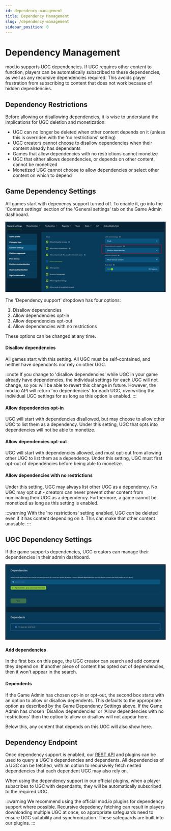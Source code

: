 ```yaml
---
id: dependency-management
title: Dependency Management
slug: /dependency-management
sidebar_position: 0
---
```


# Dependency Management

mod.io supports UGC dependencies. If UGC requires other content to function, players can be automatically subscribed to these dependencies, as well as any recursive dependencies required. This avoids player frustration from subscribing to content that does not work because of hidden dependencies. 

## Dependency Restrictions

Before allowing or disallowing dependencies, it is wise to understand the implications for UGC deletion and monetization:

* UGC can no longer be deleted when other content depends on it (unless this is overriden with the 'no restrictions' setting)
* UGC creators cannot choose to disallow dependencies when their content already has dependants 
* Games that allow dependencies with no restrictions cannot monetize 
* UGC that either allows dependencies, or depends on other content, cannot be monetized
* Monetized UGC cannot choose to allow dependencies or select other content on which to depend

## Game Dependency Settings

All games start with depenency support turned off. To enable it, go into the 'Content settings' section of the 'General settings' tab on the Game Admin dashboard. 

![Game dependency settings](images/game-dependency-settings.png)

The 'Dependency support' dropdown has four options:

1. Disallow dependencies
1. Allow dependencies opt-in
1. Allow dependencies opt-out
1. Allow dependencies with no restrictions

These options can be changed at any time. 

#### Disallow dependencies

All games start with this setting. All UGC must be self-contained, and neither have dependants nor rely on other UGC.  

:::note
If you change to 'disallow dependencies' while UGC in your game already have dependencies, the individual settings for each UGC will not change, so you will be able to revert this change in future. However, the mod.io API will return 'no dependencies' for each UGC, overwriting the individual UGC settings for as long as this option is enabled. 
:::

#### Allow dependencies opt-in

UGC will start with dependencies disallowed, but may choose to allow other UGC to list them as a dependency. Under this setting, UGC that opts into dependencies will not be able to monetize. 

#### Allow dependencies opt-out

UGC will start with dependencies allowed, and must opt-out from allowing other UGC to list them as a dependency. Under this setting, UGC must first opt-out of dependencies before being able to monetize. 

#### Allow dependencies with no restrictions

Under this setting, UGC may always list other UGC as a dependency. No UGC may opt out - creators can never prevent other content from nominating their UGC as a dependency. Furthermore, a game cannot be monetized as long as this setting is enabled. 

:::warning
With the 'no restrictions' setting enabled, UGC *can* be deleted even if it has content depending on it. This can make that other content unusable. 
:::

## UGC Dependency Settings

If the game supports dependencies, UGC creators can manage their dependencies in their admin dashboard. 

![UGC dependency settings](images/ugc-dependency-settings.png)

#### Add dependencies

In the first box on this page, the UGC creator can search and add content they depend on. If another piece of content has opted out of dependencies, then it won't appear in the search. 

#### Dependents

If the Game Admin has chosen opt-in or opt-out, the second box starts with an option to allow or disallow dependents. This defaults to the appropriate option as described by the Game Dependency Settings above. If the Game Admin has chosen 'Disallow dependencies' or 'Allow dependencies with no restrictions' then the option to allow or disallow will not appear here. 

Below this, any content that depends on this UGC will also show here. 

## Dependency Endpoint

Once dependency support is enabled, our [REST API](https://docs.mod.io/restapiref/#get-mod-dependencies) and plugins can be used to query a UGC's dependencies and dependents. All dependencies of a UGC can be fetched, with an option to recursively fetch nested dependencies that each dependent UGC may also rely on.

When using the dependency support in our official plugins, when a player subscribes to UGC with dependants, they will be automatically subscribed to the required UGC. 

:::warning
We recommend using the official mod.io plugins for dependency support where possible. Recursive depedency fetching can result in players downloading multiple UGC at once, so appropriate safeguards need to ensure UGC suitability and synchronization. These safeguards are built into our plugins. 
:::